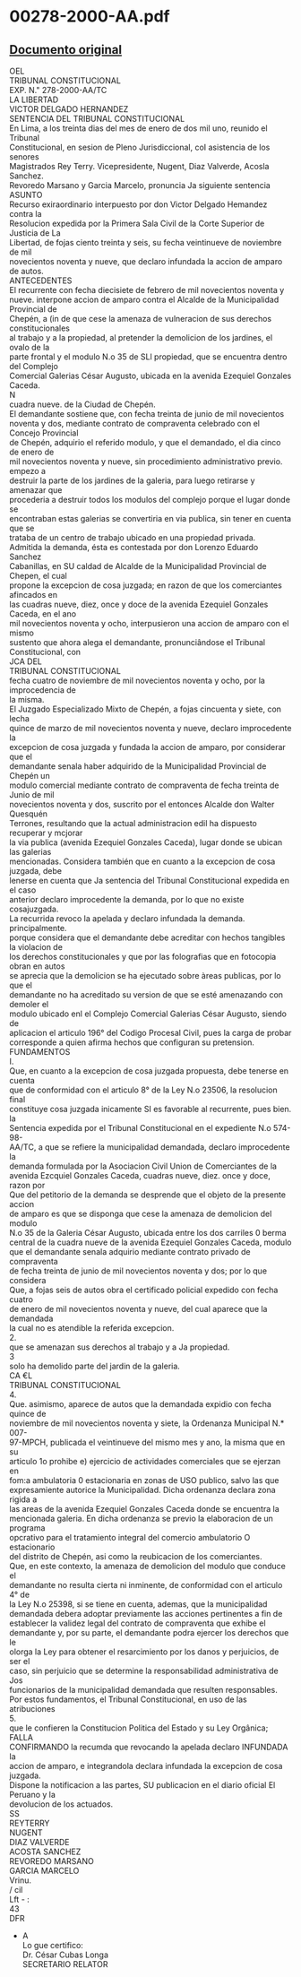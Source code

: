 
00278-2000-AA.pdf
=================
  
[Documento original](https://tc.gob.pe/jurisprudencia/2001/00278-2000-AA.pdf)  
---  
OEL  
TRIBUNAL CONSTITUCIONAL  
EXP. N." 278-2000-AA/TC  
LA LIBERTAD  
VICTOR DELGADO HERNANDEZ  
SENTENCIA DEL TRIBUNAL CONSTITUCIONAL  
En Lima, a los treinta dias del mes de enero de dos mil uno, reunido el Tribunal  
Constitucional, en sesion de Pleno Jurisdiccional, coI asistencia de los senores  
Magistrados Rey Terry. Vicepresidente, Nugent, Diaz Valverde, Acosla Sanchez.  
Revoredo Marsano y Garcia Marcelo, pronuncia Ja siguiente sentencia  
ASUNTO  
Recurso exiraordinario interpuesto por don Victor Delgado Hemandez contra la  
Resolucion expedida por la Primera Sala Civil de la Corte Superior de Justicia de La  
Libertad, de fojas ciento treinta y seis, su fecha veintinueve de noviembre de mil  
novecientos noventa y nueve, que declaro infundada la accion de amparo de autos.  
ANTECEDENTES  
El recurrente con fecha diecisiete de febrero de mil novecientos noventa y  
nueve. interpone accion de amparo contra el Alcalde de la Municipalidad Provincial de  
Chepén, a (in de que cese la amenaza de vulneracion de sus derechos constitucionales  
al trabajo y a la propiedad, al pretender la demolicion de los jardines, el ovalo de la  
parte frontal y el modulo N.o 35 de SLl propiedad, que se encuentra dentro del Complejo  
Comercial Galerias César Augusto, ubicada en la avenida Ezequiel Gonzales Caceda.  
N  
cuadra nueve. de la Ciudad de Chepén.  
El demandante sostiene que, con fecha treinta de junio de mil novecientos  
noventa y dos, mediante contrato de compraventa celebrado con el Concejo Provincial  
de Chepén, adquirio el referido modulo, y que el demandado, el dia cinco de enero de  
mil novecientos noventa y nueve, sin procedimiento administrativo previo. empezo a  
destruir la parte de los jardines de la galeria, para luego retirarse y amenazar que  
procederia a destruir todos los modulos del complejo porque el lugar donde se  
encontraban estas galerias se convertiria en via publica, sin tener en cuenta que se  
trataba de un centro de trabajo ubicado en una propiedad privada.  
Admitida la demanda, ésta es contestada por don Lorenzo Eduardo Sanchez  
Cabanillas, en SU caldad de Alcalde de la Municipalidad Provincial de Chepen, el cual  
propone la excepcion de cosa juzgada; en razon de que los comerciantes afincados en  
las cuadras nueve, diez, once y doce de la avenida Ezequiel Gonzales Caceda, en el ano  
mil novecientos noventa y ocho, interpusieron una accion de amparo con el mismo  
sustento que ahora alega el demandante, pronunciândose el Tribunal Constitucional, con  
JCA DEL  
TRIBUNAL CONSTITUCIONAL  
fecha cuatro de noviembre de mil novecientos noventa y ocho, por la improcedencia de  
la misma.  
El Juzgado Especializado Mixto de Chepén, a fojas cincuenta y siete, con lecha  
quince de marzo de mil novecientos noventa y nueve, declaro improcedente la  
excepcion de cosa juzgada y fundada la accion de amparo, por considerar que el  
demandante senala haber adquirido de la Municipalidad Provincial de Chepén un  
modulo comercial mediante contrato de compraventa de fecha treinta de Junio de mil  
novecientos noventa y dos, suscrito por el entonces Alcalde don Walter Quesquén  
Terrones, resultando que la actual administracion edil ha dispuesto recuperar y mcjorar  
la via publica (avenida Ezequiel Gonzales Caceda), lugar donde se ubican las galerias  
mencionadas. Considera también que en cuanto a la excepcion de cosa juzgada, debe  
lenerse en cuenta que Ja sentencia del Tribunal Constitucional expedida en el caso  
anterior declaro improcedente la demanda, por lo que no existe cosajuzgada.  
La recurrida revoco la apelada y declaro infundada la demanda. principalmente.  
porque considera que el demandante debe acreditar con hechos tangibles la violacion de  
los derechos constitucionales y que por las folografias que en fotocopia obran en autos  
se aprecia que la demolicion se ha ejecutado sobre àreas publicas, por lo que el  
demandante no ha acreditado su version de que se esté amenazando con demoler el  
modulo ubicado enl el Complejo Comercial Galerias César Augusto, siendo de  
aplicacion el articulo 196° del Codigo Procesal Civil, pues la carga de probar  
corresponde a quien afirma hechos que configuran su pretension.  
FUNDAMENTOS  
I.  
Que, en cuanto a la excepcion de cosa juzgada propuesta, debe tenerse en cuenta  
que de conformidad con el articulo 8° de la Ley N.o 23506, la resolucion final  
constituye cosa juzgada inicamente SI es favorable al recurrente, pues bien. la  
Sentencia expedida por el Tribunal Constitucional en el expediente N.o 574-98-  
AA/TC, a que se refiere la municipalidad demandada, declaro improcedente la  
demanda formulada por la Asociacion Civil Union de Comerciantes de la  
avenida Ezcquiel Gonzales Caceda, cuadras nueve, diez. once y doce, razon por  
Que del petitorio de la demanda se desprende que el objeto de la presente accion  
de amparo es que se disponga que cese la amenaza de demolicion del modulo  
N.o 35 de la Galeria César Augusto, ubicada entre los dos carriles 0 berma  
central de la cuadra nueve de la avenida Ezequiel Gonzales Caceda, modulo  
que el demandante senala adquirio mediante contrato privado de compraventa  
de fecha treinta de junio de mil novecientos noventa y dos; por lo que considera  
Que, a fojas seis de autos obra el certificado policial expedido con fecha cuatro  
de enero de mil novecientos noventa y nueve, del cual aparece que la demandada  
la cual no es atendible la referida excepcion.  
2.  
que se amenazan sus derechos al trabajo y a Ja propiedad.  
3  
solo ha demolido parte del jardin de la galeria.  
CA €L  
TRIBUNAL CONSTITUCIONAL  
4.  
Que. asimismo, aparece de autos que la demandada expidio con fecha quince de  
noviembre de mil novecientos noventa y siete, la Ordenanza Municipal N.* 007-  
97-MPCH, publicada el veintinueve del mismo mes y ano, la misma que en su  
articulo 1o prohibe e) ejercicio de actividades comerciales que se ejerzan en  
fom:a ambulatoria 0 estacionaria en zonas de USO publico, salvo las que  
expresamiente autorice la Municipalidad. Dicha ordenanza declara zona rigida a  
las areas de la avenida Ezequiel Gonzales Caceda donde se encuentra la  
mencionada galeria. En dicha ordenanza se previo la elaboracion de un programa  
opcrativo para el tratamiento integral del comercio ambulatorio O estacionario  
del distrito de Chepén, asi como la reubicacion de los comerciantes.  
Que, en este contexto, la amenaza de demolicion del modulo que conduce el  
demandante no resulta cierta ni inminente, de conformidad con el articulo 4° de  
la Ley N.o 25398, si se tiene en cuenta, ademas, que la municipalidad  
demandada debera adoptar previamente las acciones pertinentes a fin de  
establecer la validez legal del contrato de compraventa que exhibe el  
demandante y, por su parte, el demandante podra ejercer los derechos que le  
olorga la Ley para obtener el resarcimiento por los danos y perjuicios, de ser el  
caso, sin perjuicio que se determine la responsabilidad administrativa de Jos  
funcionarios de la municipalidad demandada que resulten responsables.  
Por estos fundamentos, el Tribunal Constitucional, en uso de las atribuciones  
5.  
que le confieren la Constitucion Politica del Estado y su Ley Orgânica;  
FALLA  
CONFIRMANDO la recumda que revocando la apelada declaro INFUNDADA la  
accion de amparo, e integrandola declara infundada la excepcion de cosa juzgada.  
Dispone la notificacion a las partes, SU publicacion en el diario oficial El Peruano y la  
devolucion de los actuados.  
SS  
REYTERRY  
NUGENT  
DIAZ VALVERDE  
ACOSTA SANCHEZ  
REVOREDO MARSANO  
GARCIA MARCELO  
Vrinu.  
/ cil  
Lft - :  
43  
DFR  
- A  
Lo gue certifico:  
Dr. César Cubas Longa  
SECRETARIO RELATOR